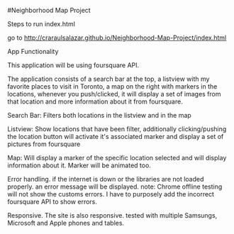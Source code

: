 #Neighborhood Map Project

Steps to run index.html

go to http://craraulsalazar.github.io/Neighborhood-Map-Project/index.html

App Functionality

This application will be using foursquare API.

The application consists of a search bar at the top, a listview with my favorite places to visit in Toronto, a map on the right with markers in the locations, whenever you push/clicked, it will display a set of images from that location and more information about it from foursquare.

Search Bar: Filters both locations in the listview and in the map

Listview: Show locations that have been filter, additionally clicking/pushing the location button will activate it's associated marker and display a set of pictures from foursquare

Map: Will display a marker of the specific location selected and will display information about it. Marker will be animated too.

Error handling. if the internet is down or the libraries are not loaded properly. an error message will be displayed. note: Chrome offline testing will not show the customs errors. I have to purposely add the incorrect foursquare API to show errors.

Responsive. The site is also responsive. tested with multiple Samsungs, Microsoft and Apple phones and tables.
